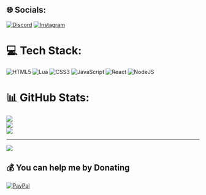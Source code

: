 ## 🌐 Socials:
[![Discord](https://img.shields.io/badge/Discord-%237289DA.svg?logo=discord&logoColor=white)](https://discord.gg/mihai.0623) [![Instagram](https://img.shields.io/badge/Instagram-%23E4405F.svg?logo=Instagram&logoColor=white)](https://instagram.com/mihai.0623) 

# 💻 Tech Stack:
![HTML5](https://img.shields.io/badge/html5-%23E34F26.svg?style=for-the-badge&logo=html5&logoColor=white) ![Lua](https://img.shields.io/badge/lua-%232C2D72.svg?style=for-the-badge&logo=lua&logoColor=white) ![CSS3](https://img.shields.io/badge/css3-%231572B6.svg?style=for-the-badge&logo=css3&logoColor=white) ![JavaScript](https://img.shields.io/badge/javascript-%23323330.svg?style=for-the-badge&logo=javascript&logoColor=%23F7DF1E) ![React](https://img.shields.io/badge/react-%2320232a.svg?style=for-the-badge&logo=react&logoColor=%2361DAFB) ![NodeJS](https://img.shields.io/badge/node.js-6DA55F?style=for-the-badge&logo=node.js&logoColor=white)
# 📊 GitHub Stats:
![](https://github-readme-stats.vercel.app/api?username=m1ha1233&theme=dark&hide_border=false&include_all_commits=true&count_private=true)<br/>
![](https://github-readme-streak-stats.herokuapp.com/?user=m1ha1233&theme=dark&hide_border=false)<br/>
![](https://github-readme-stats.vercel.app/api/top-langs/?username=m1ha1233&theme=dark&hide_border=false&include_all_commits=true&count_private=true&layout=compact)

---
[![](https://visitcount.itsvg.in/api?id=m1ha1233&icon=0&color=0)](https://visitcount.itsvg.in)

  ## 💰 You can help me by Donating
  [![PayPal](https://img.shields.io/badge/PayPal-00457C?style=for-the-badge&logo=paypal&logoColor=white)](https://paypal.me/paypal.me/mihai0623) 

